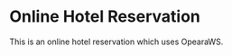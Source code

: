 Online Hotel Reservation
=================

This is an online hotel reservation which uses OpearaWS.